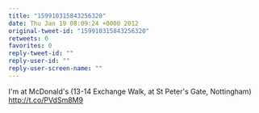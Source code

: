 ```yaml
---
title: "159910315843256320"
date: Thu Jan 19 08:09:24 +0000 2012
original-tweet-id: "159910315843256320"
retweets: 0
favorites: 0
reply-tweet-id: ""
reply-user-id: ""
reply-user-screen-name: ""
---
```

I'm at McDonald's (13-14 Exchange Walk, at St Peter's Gate, Nottingham) http://t.co/PVdSm8M9
